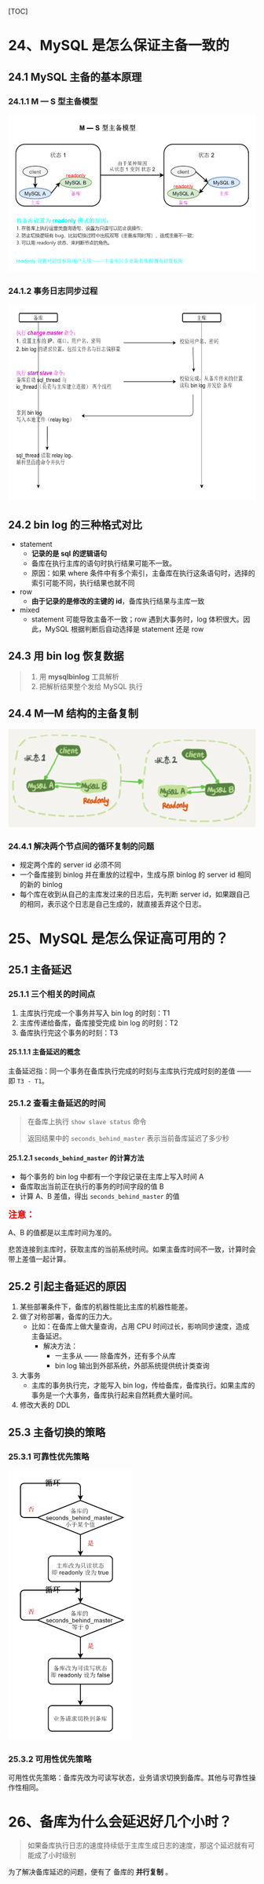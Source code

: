 [TOC]

# 24、MySQL 是怎么保证主备一致的

## 24.1 MySQL 主备的基本原理

### 24.1.1 M — S 型主备模型

<img src="./picture/M — S 型主备模型.png" style="height: 320px;">

### 24.1.2 事务日志同步过程

<img src="./picture/事务日志同步过程.png" style="height: 400px;">

## 24.2 bin log 的三种格式对比

- statement
  - **记录的是 sql 的逻辑语句**
  - 备库在执行主库的语句时执行结果可能不一致。
  - 原因：如果 where 条件中有多个索引，主备库在执行这条语句时，选择的索引可能不同，执行结果也就不同
- row
  - **由于记录的是修改的主键的 id**，备库执行结果与主库一致
- mixed
  - statement 可能导致主备不一致；row 遇到大事务时，log 体积很大。因此，MySQL 根据判断后自动选择是 statement 还是 row

## 24.3 用 bin log 恢复数据

> 1. 用 **mysqlbinlog** 工具解析
> 2. 把解析结果整个发给 MySQL 执行

## 24.4 M—M 结构的主备复制

<img src="./picture/主备切换流程 -- 双 M 结构.png" style="height: 200px;">

### 24.4.1 解决两个节点间的循环复制的问题

- 规定两个库的 server id 必须不同
- 一个备库接到 binlog 并在重放的过程中，生成与原 binlog 的 server id 相同的新的 binlog
- 每个库在收到从自己的主库发过来的日志后，先判断 server id，如果跟自己的相同，表示这个日志是自己生成的，就直接丢弃这个日志。



# 25、MySQL 是怎么保证高可用的？

## 25.1 主备延迟

### 25.1.1 三个相关的时间点

1. 主库执行完成一个事务并写入 bin log 的时刻：T1
2. 主库传递给备库，备库接受完成 bin log 的时刻：T2
3. 备库执行完这个事务的时刻：T3

#### 25.1.1.1 主备延迟的概念

主备延迟指：同一个事务在备库执行完成的时刻与主库执行完成时刻的差值 —— 即 `T3 - T1`。

### 25.1.2 查看主备延迟的时间

> 在备库上执行 `show slave status` 命令
>
> 返回结果中的 `seconds_behind_master` 表示当前备库延迟了多少秒 

#### 25.1.2.1 `seconds_behind_master` 的计算方法

- 每个事务的 bin log 中都有一个字段记录在主库上写入时间 A
- 备库取出当前正在执行的事务的时间字段的值 B
- 计算 A、B 差值，得出 `seconds_behind_master` 的值

<span style="font-weight: bold; color: red; font-size: 18px">注意：</span>

A、B 的值都是以主库时间为准的。

悲苦连接到主库时，获取主库的当前系统时间。如果主备库时间不一致，计算时会带上差值一起计算。

## 25.2 引起主备延迟的原因

1. 某些部署条件下，备库的机器性能比主库的机器性能差。
2. 做了对称部署，备库的压力大。
   - 比如：在备库上做大量查询，占用 CPU 时间过长，影响同步速度，造成主备延迟。
     - 解决方法：
       - 一主多从 —— 除备库外，还有多个从库
       - bin log 输出到外部系统，外部系统提供统计类查询
3. 大事务
   - 主库的事务执行完，才能写入 bin log，传给备库，备库执行。如果主库的事务是一个大事务，备库执行起来自然耗费大量时间。
4. 修改大表的 DDL

## 25.3 主备切换的策略

### 25.3.1 可靠性优先策略

<img src="./picture/可靠性优先策略.png" style="height: 550px;">

### 25.3.2 可用性优先策略

可用性优先策略：备库先改为可读写状态，业务请求切换到备库。其他与可靠性操作性相同。



# 26、备库为什么会延迟好几个小时？

> 如果备库执行日志的速度持续低于主库生成日志的速度，那这个延迟就有可能成了小时级别

为了解决备库延迟的问题，便有了 备库的 **并行复制** 。















